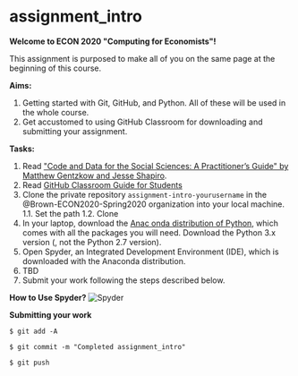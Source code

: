 # assignment_intro
**Welcome to ECON 2020 "Computing for Economists"!**

This assignment is purposed to make all of you on the same page at the beginning of this course. 


**Aims:**
1. Getting started with Git, GitHub, and Python. All of these will be used in the whole course.  
2. Get accustomed to using GitHub Classroom for downloading and submitting your assignment. 

**Tasks:**
1. Read ["Code and Data for the Social Sciences: A Practitioner’s Guide" by Matthew Gentzkow and Jesse Shapiro](https://www.brown.edu/Research/Shapiro/pdfs/CodeAndData.pdf).
1. Read [GitHub Classroom Guide for Students](https://github.com/jfiksel/github-classroom-for-students)
1. Clone the private repository `assignment-intro-yourusername` in the @Brown-ECON2020-Spring2020 organization into your local machine. 
 1.1. Set the path
 1.2. Clone
1. In your laptop, download the [Anac onda distribution of Python](https://www.anaconda.com/distribution/), which comes with all the packages you will need. Download the Python 3.x version (, not the Python 2.7 version).
1. Open Spyder, an Integrated Development Environment (IDE), which is downloaded with the Anaconda distribution. 
1. TBD
1. Submit your work following the steps described below. 



**How to Use Spyder?**
![Spyder](https://dl.dropboxusercontent.com/s/vqb91hwjyoecd5u/fig_spyder_1.png?dl=0 "Spyder")

**Submitting your work**

`$ git add -A`

`$ git commit -m "Completed assignment_intro"`

`$ git push`


